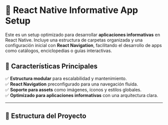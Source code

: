 # 📱 React Native Informative App Setup

Este es un setup optimizado para desarrollar **aplicaciones informativas** en React Native. Incluye una estructura de carpetas organizada y una configuración inicial con **React Navigation**, facilitando el desarrollo de apps como catálogos, enciclopedias o guías interactivas.

## 🚀 Características Principales

✅ **Estructura modular** para escalabilidad y mantenimiento.  
✅ **React Navigation** preconfigurado para una navegación fluida.  
✅ **Soporte para assets** como imágenes, íconos y estilos globales.  
✅ **Optimizado para aplicaciones informativas** con una arquitectura clara.  

---

## 📁 Estructura del Proyecto

